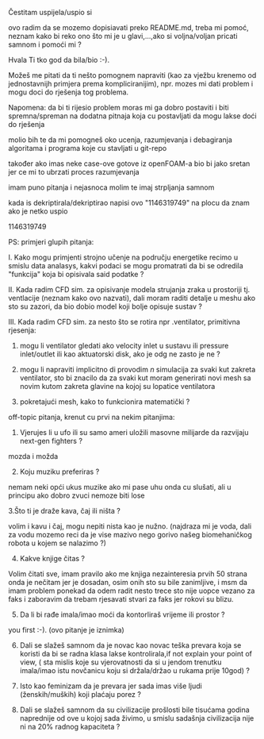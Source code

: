 

Čestitam uspijela/uspio si 

ovo radim da se mozemo dopisiavati preko README.md, treba mi pomoć, neznam kako bi reko ono što mi je u glavi,...,ako si voljna/voljan pricati samnom i pomoći mi ?

Hvala Ti tko god da bila/bio :-).

Možeš me pitati da ti nešto pomognem napraviti (kao za vježbu krenemo od jednostavnijh primjera prema kompliciranijim), npr. mozes mi dati problem i mogu doci do rješenja tog problema.

Napomena: da bi ti rijesio problem moras mi ga dobro postaviti i biti spremna/spreman na dodatna pitnaja koja cu postavljati da mogu lakse doći do rješenja 


molio bih te da mi pomogneš oko ucenja, razumjevanja i debagiranja algoritama i programa koje cu stavljati u git-repo

također ako imas neke case-ove gotove iz openFOAM-a bio bi jako sretan jer ce mi to ubrzati proces razumjevanja 

imam puno pitanja i nejasnoca molim te imaj strpljanja samnom

kada is dekriptirala/dekriptirao napisi ovo "1146319749" na plocu da znam ako je netko uspio

1146319749


PS: 
primjeri glupih pitanja: 

I. Kako mogu primjenti strojno učenje na području energetike recimo u smislu data analasys, kakvi podaci se mogu promatrati da bi se odredila "funkcija" koja bi opisivala said podatke ?  

II. Kada radim CFD sim. za opisivanje modela strujanja zraka u prostoriji tj. ventlacije (neznam kako ovo nazvati), dali moram raditi detalje u meshu ako sto su zazori, da bio dobio model koji bolje opisuje sustav ?

III. Kada radim CFD sim. za nesto što se rotira npr .ventilator, primitivna rjesenja:
   1. mogu li ventilator gledati ako velocity inlet u sustavu ili pressure inlet/outlet ili kao aktuatorski disk, ako je odg ne zasto je ne ? 

   2. mogu li napraviti implicitno di provodim *n* simulacija za svaki kut zakreta ventilator, sto bi znacilo da za svaki kut moram generirati novi mesh sa novim              kutom zakreta glavine na kojoj su lopatice ventilatora 

   3. pokretajući mesh, kako to funkcionira matematički ?

off-topic pitanja, krenut cu prvi na nekim pitanjima:

1. Vjerujes li u ufo ili su samo ameri uložili masovne milijarde da razvijaju next-gen fighters ?
 
 mozda i možda 

2. Koju muziku preferiras ?
  
  nemam neki opći ukus muzike ako mi pase uhu onda cu slušati, ali u principu ako dobro zvuci nemoze biti lose 

3.Što ti je draže kava, čaj ili ništa ?
 
 volim i kavu i čaj, mogu nepiti nista kao je nužno. 
  (najdraza mi je voda, dali za vodu mozemo reci da je vise mazivo nego gorivo našeg biomehaničkog robota u kojem se nalazimo ?)

4. Kakve knjige čitas ?
  
Volim čitati sve, imam pravilo ako me knjiga nezainteresia prvih 50 strana onda je nečitam jer je dosadan, osim onih sto su bile zanimljive, i msm da imam problem ponekad da odem radit nesto trece sto nije uopce vezano za faks i zaboravim da trebam rjesavati stvari za faks jer rokovi su blizu.

5. Da li bi rađe imala/imao moći da kontorliraš vrijeme ili prostor ?
 
 you first :-). (ovo pitanje je iznimka)

6. Dali se slažeš samnom da je novac kao novac  teška prevara koja se koristi da bi se radna klasa lakse kontrolirala,if not explain your point of view, ( sta mislis koje su vjerovatnosti da si u jendom trenutku imala/imao istu novčanicu koju si držala/držao u rukama prije 10god) ?
 

7. Isto kao feminizam da je prevara jer sada imas više ljudi (ženskih/muških) koji plaćaju porez  ?



8. Dali se slažeš samnom da su civilizacije prošlosti bile tisućama godina naprednije od ove u kojoj sada živimo, u smislu sadašnja civilizacija nije ni na 20% radnog kapaciteta ?



